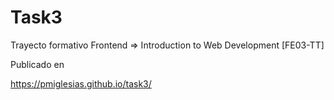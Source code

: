 # Task3
Trayecto formativo Frontend => Introduction to Web Development [FE03-TT]

Publicado en

https://pmiglesias.github.io/task3/

